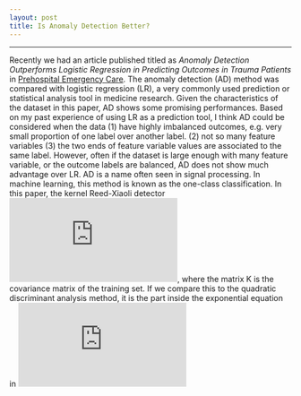 ```yaml
---
layout: post
title: Is Anomaly Detection Better? 
---
```


---
Recently we had an article published titled as _Anomaly Detection Outperforms Logistic Regression in Predicting Outcomes in Trauma Patients_ in [Prehospital Emergency Care](http://www.tandfonline.com/doi/full/10.1080/10903127.2016.1241327).
The anomaly detection (AD) method was compared with logistic regression (LR), a very commonly used prediction or statistical analysis tool in medicine research. Given the characteristics of the dataset in this paper, AD shows some promising performances. Based on my past experience of using LR as a prediction tool, I think AD could be considered when the data (1) have highly imbalanced outcomes, e.g. very small proportion of one label over another label. (2) not so many feature variables (3) the two ends of feature variable values are associated to the same label. However, often if the dataset is large enough with many feature variable, or the outcome labels are balanced, AD does not show much advantage over LR.
AD is a name often seen in signal processing. In machine learning, this method is known as the one-class classification. In this paper, the kernel Reed-Xiaoli detector  ![equation](http://www.sciweavers.org/tex2img.php?eq=y%3D%28x-%5Cmu%29%5ETK%5E%7B-1%7D%28x-%5Cmu%29&bc=White&fc=Black&im=jpg&fs=12&ff=arev&edit=0), where the matrix K is the covariance matrix of the training set. If we compare this to the quadratic discriminant analysis method, it is the part inside the exponential equation in ![equation](http://www.sciweavers.org/tex2img.php?eq=p%28X%7Cy%3D1%29%20%3D%20%5Cfrac%7B1%7D%7B%282%5Cpi%29%5En%7CK%7C%5E%7B1%2F2%7D%7Dexp%28-%5Cfrac%7B1%7D%7B2%7D%28X-%5Cmu_1%29%5ETK%5E%7B-1%7D%28X-%5Cmu_1%29%29&bc=White&fc=Black&im=jpg&fs=12&ff=arev&edit=0)

